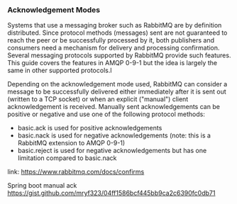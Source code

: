 ### Acknowledgement Modes


Systems that use a messaging broker such as RabbitMQ are by definition distributed. Since protocol methods (messages)
sent are not guaranteed to reach the peer or be successfully processed by it, both publishers and consumers need a
mechanism for delivery and processing confirmation. Several messaging protocols supported by RabbitMQ provide such
features. This guide covers the features in AMQP 0-9-1 but the idea is largely the same in other supported protocols.l

Depending on the acknowledgement mode used, RabbitMQ can consider a message to be successfully delivered either
immediately after it is sent out (written to a TCP socket) or when an explicit ("manual") client acknowledgement is
received. Manually sent acknowledgements can be positive or negative and use one of the following protocol methods:

* basic.ack is used for positive acknowledgements
* basic.nack is used for negative acknowledgements (note: this is a RabbitMQ extension to AMQP 0-9-1)
* basic.reject is used for negative acknowledgements but has one limitation compared to basic.nack

link: https://www.rabbitmq.com/docs/confirms


Spring boot manual ack https://gist.github.com/mryf323/04ff1586bcf445bb9ca2c6390fc0db71